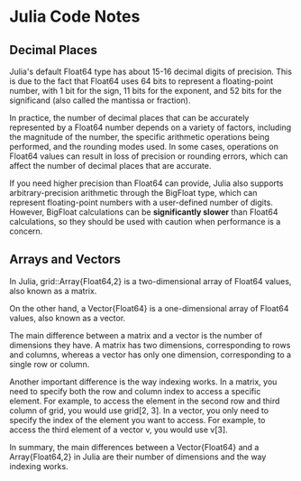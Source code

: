 # Julia Code Notes

## Decimal Places

Julia's default Float64 type has about 15-16 decimal digits of precision. 
This is due to the fact that Float64 uses 64 bits to represent a 
floating-point number, with 1 bit for the sign, 11 bits for the exponent, 
and 52 bits for the significand (also called the mantissa or fraction).

In practice, the number of decimal places that can be accurately represented 
by a Float64 number depends on a variety of factors, including the magnitude 
of the number, the specific arithmetic operations being performed, and the 
rounding modes used. In some cases, operations on Float64 values can result 
in loss of precision or rounding errors, which can affect the number of 
decimal places that are accurate.

If you need higher precision than Float64 can provide, Julia also supports 
arbitrary-precision arithmetic through the BigFloat type, which can represent 
floating-point numbers with a user-defined number of digits. However, BigFloat 
calculations can be **significantly slower** than Float64 calculations, 
so they should be used with caution when performance is a concern.

## Arrays and Vectors

In Julia, grid::Array{Float64,2} is a two-dimensional array of Float64 values, 
also known as a matrix.

On the other hand, a Vector{Float64} is a one-dimensional array of Float64 
values, also known as a vector.

The main difference between a matrix and a vector is the number of dimensions 
they have. A matrix has two dimensions, corresponding to rows and columns, 
whereas a vector has only one dimension, corresponding to a single row or column.

Another important difference is the way indexing works. In a matrix, you 
need to specify both the row and column index to access a specific element. 
For example, to access the element in the second row and third column of grid, 
you would use grid[2, 3]. In a vector, you only need to specify the index of 
the element you want to access. For example, to access the third element of 
a vector v, you would use v[3].

In summary, the main differences between a Vector{Float64} and a 
Array{Float64,2} in Julia are their number of dimensions and the way 
indexing works.

